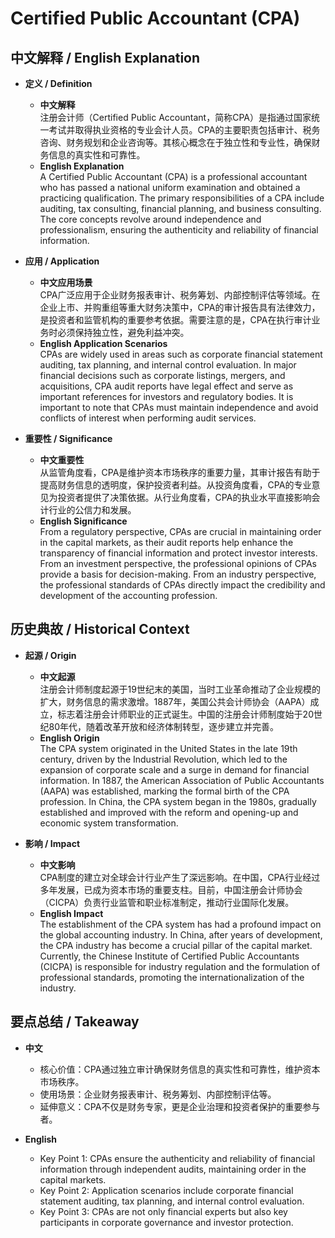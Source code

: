# Certified Public Accountant (CPA)

## 中文解释 / English Explanation

* **定义 / Definition**  
  - **中文解释**  
    注册会计师（Certified Public Accountant，简称CPA）是指通过国家统一考试并取得执业资格的专业会计人员。CPA的主要职责包括审计、税务咨询、财务规划和企业咨询等。其核心概念在于独立性和专业性，确保财务信息的真实性和可靠性。  
  - **English Explanation**  
    A Certified Public Accountant (CPA) is a professional accountant who has passed a national uniform examination and obtained a practicing qualification. The primary responsibilities of a CPA include auditing, tax consulting, financial planning, and business consulting. The core concepts revolve around independence and professionalism, ensuring the authenticity and reliability of financial information.

* **应用 / Application**  
  - **中文应用场景**  
    CPA广泛应用于企业财务报表审计、税务筹划、内部控制评估等领域。在企业上市、并购重组等重大财务决策中，CPA的审计报告具有法律效力，是投资者和监管机构的重要参考依据。需要注意的是，CPA在执行审计业务时必须保持独立性，避免利益冲突。  
  - **English Application Scenarios**  
    CPAs are widely used in areas such as corporate financial statement auditing, tax planning, and internal control evaluation. In major financial decisions such as corporate listings, mergers, and acquisitions, CPA audit reports have legal effect and serve as important references for investors and regulatory bodies. It is important to note that CPAs must maintain independence and avoid conflicts of interest when performing audit services.

* **重要性 / Significance**  
  - **中文重要性**  
    从监管角度看，CPA是维护资本市场秩序的重要力量，其审计报告有助于提高财务信息的透明度，保护投资者利益。从投资角度看，CPA的专业意见为投资者提供了决策依据。从行业角度看，CPA的执业水平直接影响会计行业的公信力和发展。  
  - **English Significance**  
    From a regulatory perspective, CPAs are crucial in maintaining order in the capital markets, as their audit reports help enhance the transparency of financial information and protect investor interests. From an investment perspective, the professional opinions of CPAs provide a basis for decision-making. From an industry perspective, the professional standards of CPAs directly impact the credibility and development of the accounting profession.

## 历史典故 / Historical Context

* **起源 / Origin**  
  - **中文起源**  
    注册会计师制度起源于19世纪末的美国，当时工业革命推动了企业规模的扩大，财务信息的需求激增。1887年，美国公共会计师协会（AAPA）成立，标志着注册会计师职业的正式诞生。中国的注册会计师制度始于20世纪80年代，随着改革开放和经济体制转型，逐步建立并完善。  
  - **English Origin**  
    The CPA system originated in the United States in the late 19th century, driven by the Industrial Revolution, which led to the expansion of corporate scale and a surge in demand for financial information. In 1887, the American Association of Public Accountants (AAPA) was established, marking the formal birth of the CPA profession. In China, the CPA system began in the 1980s, gradually established and improved with the reform and opening-up and economic system transformation.

* **影响 / Impact**  
  - **中文影响**  
    CPA制度的建立对全球会计行业产生了深远影响。在中国，CPA行业经过多年发展，已成为资本市场的重要支柱。目前，中国注册会计师协会（CICPA）负责行业监管和职业标准制定，推动行业国际化发展。  
  - **English Impact**  
    The establishment of the CPA system has had a profound impact on the global accounting industry. In China, after years of development, the CPA industry has become a crucial pillar of the capital market. Currently, the Chinese Institute of Certified Public Accountants (CICPA) is responsible for industry regulation and the formulation of professional standards, promoting the internationalization of the industry.

## 要点总结 / Takeaway

* **中文**  
  - 核心价值：CPA通过独立审计确保财务信息的真实性和可靠性，维护资本市场秩序。  
  - 使用场景：企业财务报表审计、税务筹划、内部控制评估等。  
  - 延伸意义：CPA不仅是财务专家，更是企业治理和投资者保护的重要参与者。  

* **English**  
  - Key Point 1: CPAs ensure the authenticity and reliability of financial information through independent audits, maintaining order in the capital markets.  
  - Key Point 2: Application scenarios include corporate financial statement auditing, tax planning, and internal control evaluation.  
  - Key Point 3: CPAs are not only financial experts but also key participants in corporate governance and investor protection.